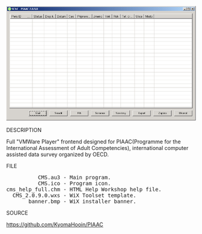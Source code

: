 ![PIAAC](https://github.com/KyomaHooin/PIAAC/raw/master/piaac_screenshot.png "screenshot")

DESCRIPTION

Full "VMWare Player" frontend designed for PIAAC(Programme for the International Assessment of Adult Competencies), international computer assisted data survey organized by OECD.

FILE

<pre>
          CMS.au3 - Main program.
          CMS.ico - Program icon.
cms_help_full.chm - HTML Help Workshop help file.
  CMS_2.0.9.0.wxs - WiX Toolset template.
       banner.bmp - WiX installer banner.
</pre>

SOURCE

https://github.com/KyomaHooin/PIAAC

